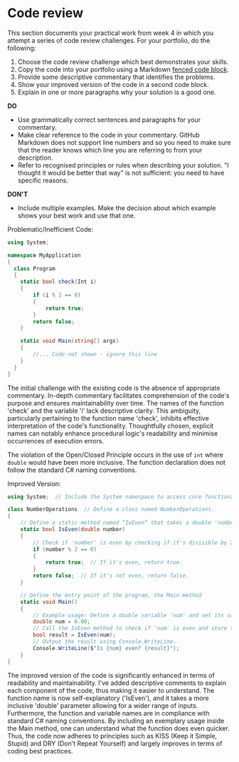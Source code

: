 # Code review

This section documents your practical work from week 4 in which you attempt a series of 
code review challenges. For your portfolio, do the following:

1. Choose the code review challenge which best demonstrates your skills.
2. Copy the code into your portfolio using a Markdown
   [fenced code block](https://docs.github.com/en/get-started/writing-on-github/working-with-advanced-formatting/creating-and-highlighting-code-blocks).
3. Provide some descriptive commentary that identifies the problems.
4. Show your improved version of the code in a second code block.
5. Explain in one or more paragraphs why your solution is a good one.

**DO**

* Use grammatically correct sentences and paragraphs for your commentary.
* Make clear reference to the code in your commentary. GitHub Markdown does not support
  line numbers and so you need to make sure that the reader knows which line you are
  referring to from your description.
* Refer to recognised principles or rules when describing your solution. "I thought it
  would be better that way" is not sufficient: you need to have specific reasons.

**DON'T**

* Include multiple examples. Make the decision about which example shows your best
  work and use that one.

Problematic/Inefficient Code:

```csharp
using System;

namespace MyApplication
{
  class Program
  {
    static bool check(Int i) 
    {
        if (i % 2 == 0)
        {
            return true;
        }
        return false;
    }

    static void Main(string[] args)
    {
        //... Code not shown - ignore this line
    }  
  }
}
```

The initial challenge with the existing code is the absence of appropriate commentary. In-depth commentary facilitates comprehension of the code's purpose and ensures maintainability over time. The names of the function 'check' and the variable 'i' lack descriptive clarity. This ambiguity, particularly pertaining to the function name 'check', inhibits effective interpretation of the code's functionality. Thoughtfully chosen, explicit names can notably enhance procedural logic's readability and minimise occurrences of execution errors.

The violation of the Open/Closed Principle occurs in the use of `int` where `double` would have been more inclusive. The function declaration does not follow the standard C# naming conventions. 

Improved Version:

```csharp
using System;  // Include the System namespace to access core functionality.

class NumberOperations  // Define a class named NumberOperations.
{
    // Define a static method named “IsEven” that takes a double 'number' as parameter and returns a boolean
    static bool IsEven(double number) 
    {
        // Check if 'number' is even by checking if it's divisible by 2 with no remainder.
        if (number % 2 == 0)  
        {
            return true;  // If it's even, return true.
        }
        return false;  // If it's not even, return false.
    }

    // Define the entry point of the program, the Main method
    static void Main()
    {
        // Example usage: Define a double variable 'num' and set its value to 6. 
        double num = 6.00;  
        // Call the IsEven method to check if 'num' is even and store the result in 'result'.
        bool result = IsEven(num);  
        // Output the result using Console.WriteLine.
        Console.WriteLine($"Is {num} even? {result}");  
    }  
}
```
The improved version of the code is significantly enhanced in terms of readability and maintainability. I've added descriptive comments to explain each component of the code, thus making it easier to understand. The function name is now self-explanatory ('IsEven'), and it takes a more inclusive 'double' parameter allowing for a wider range of inputs. Furthermore, the function and variable names are in compliance with standard C# naming conventions. By including an exemplary usage inside the Main method, one can understand what the function does even quicker. Thus, the code now adheres to principles such as KISS (Keep it Simple, Stupid) and DRY (Don't Repeat Yourself) and largely improves in terms of coding best practices.
